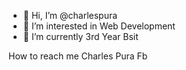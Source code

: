 - 👋 Hi, I’m @charlespura
- 👀 I’m interested in Web Development 
- 🌱 I’m currently 3rd Year Bsit 

How to reach me 
Charles Pura Fb
<!---
charlespura/charlespura is a ✨ special ✨ repository because its `README.md` (this file) appears on your GitHub profile.
You can click the Preview link to take a look at your changes.
--->
